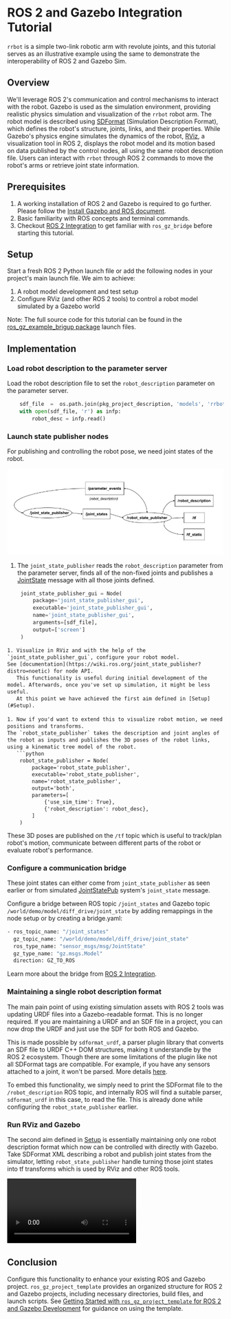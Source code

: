 # ROS 2 and Gazebo Integration Tutorial

`rrbot` is a simple two-link robotic arm with revolute joints, and this tutorial serves as an illustrative example using the same to demonstrate the interoperability of ROS 2 and Gazebo Sim.

## Overview
We'll leverage ROS 2's communication and control mechanisms to interact with the robot. Gazebo is used as the simulation environment, providing realistic physics simulation and visualization of the `rrbot` robot arm.
The robot model is described using [SDFormat](http://sdformat.org/) (Simulation Description Format), which defines the robot's structure, joints, links, and their properties.
While Gazebo's physics engine simulates the dynamics of the robot, [RViz](https://github.com/ros2/rviz), a visualization tool in ROS 2, displays the robot model and its motion based on data published by the control nodes, all using the same robot description file.
Users can interact with `rrbot` through ROS 2 commands to move the robot's arms or retrieve joint state information.

## Prerequisites

1. A working installation of ROS 2 and Gazebo is required to go further. Please follow the [Install Gazebo and ROS document](docs/ros_installation). 
1. Basic familiarity with ROS concepts and terminal commands. 
1. Checkout [ROS 2 Integration](docs/garden/ros2_integration) to get familiar with `ros_gz_bridge` before starting this tutorial.

## Setup

Start a fresh ROS 2 Python launch file or add the following nodes in your project's main launch file. We aim to achieve:
1. A robot model development and test setup
1. Configure RViz (and other ROS 2 tools) to control a robot model simulated by a Gazebo world

Note: The full source code for this tutorial can be found in the [ros_gz_example_brigup package](https://github.com/gazebosim/ros_gz_project_template/tree/main/ros_gz_example_bringup/launch) launch files.

## Implementation

### Load robot description to the parameter server

Load the robot description file to set the `robot_description` parameter on the parameter server.

```python
    sdf_file  =  os.path.join(pkg_project_description, 'models', 'rrbot', 'model.sdf')
    with open(sdf_file, 'r') as infp:
        robot_desc = infp.read()
```

### Launch state publisher nodes

For publishing and controlling the robot pose, we need joint states of the robot.

![jsp](tutorials/ros2_integration/jsp_diagram.jpg)

1. The `joint_state_publisher` reads the `robot_description` parameter from the parameter server, finds all of the non-fixed joints and publishes a [JointState](https://docs.ros.org/en/api/sensor_msgs/html/msg/JointState.html) message with all those joints defined.
   ```python
    joint_state_publisher_gui = Node(
        package='joint_state_publisher_gui',
        executable='joint_state_publisher_gui',
        name='joint_state_publisher_gui',
        arguments=[sdf_file],
        output=['screen']
    )
```
1. Visualize in RViz and with the help of the `joint_state_publisher_gui`, configure your robot model.
See [documentation](https://wiki.ros.org/joint_state_publisher?distro=noetic) for node API.
   This functionality is useful during initial development of the model. Afterwards, once you've set up simulation, it might be less useful.
   At this point we have achieved the first aim defined in [Setup](#Setup). 

1. Now if you'd want to extend this to visualize robot motion, we need positions and transforms.
The `robot_state_publisher` takes the description and joint angles of the robot as inputs and publishes the 3D poses of the robot links, using a kinematic tree model of the robot. 
   ```python
    robot_state_publisher = Node(
        package='robot_state_publisher',
        executable='robot_state_publisher',
        name='robot_state_publisher',
        output='both',
        parameters=[
            {'use_sim_time': True},
            {'robot_description': robot_desc},
        ]
    )
```
   These 3D poses are published on the `/tf` topic which is useful to track/plan robot's motion, communicate between different parts of the robot or evaluate robot's performance.

### Configure a communication bridge

These joint states can either come from `joint_state_publisher` as seen earlier or from simulated [JointStatePub](https://gazebosim.org/api/gazebo/4.5/classignition_1_1gazebo_1_1systems_1_1JointStatePublisher.html#details) system's `joint_state` message.

Configure a bridge between ROS topic `/joint_states` and Gazebo topic `/world/demo/model/diff_drive/joint_state` by adding remappings in the node setup or by creating a bridge.yaml: 

```bash
- ros_topic_name: "/joint_states"
  gz_topic_name: "/world/demo/model/diff_drive/joint_state"
  ros_type_name: "sensor_msgs/msg/JointState"
  gz_type_name: "gz.msgs.Model"
  direction: GZ_TO_ROS
```

Learn more about the bridge from [ROS 2 Integration](docs/garden/ros2_integration).

### Maintaining a single robot description format

The main pain point of using existing simulation assets with ROS 2 tools was updating URDF files into a Gazebo-readable format. This is no longer required. If you are maintaining a URDF and an SDF file in a project, you can now drop the URDF and just use the SDF for both ROS and Gazebo.  

This is made possible by `sdformat_urdf`, a parser plugin library that converts an SDF file to URDF C++ DOM structures, making it understandle by the ROS 2 ecosystem. 
Though there are some limitations of the plugin like not all SDFormat tags are compatible. For example, if you have any sensors attached to a joint, it won't be parsed. More details [here](https://github.com/ros/sdformat_urdf/tree/ros2/sdformat_urdf).

To embed this functionality, we simply need to print the SDFormat file to the `/robot_description` ROS topic, and internally ROS will find a suitable parser, `sdformat_urdf` in this case, to read the file. This is already done while configuring the `robot_state_publisher` earlier.

### Run RViz and Gazebo

The second aim defined in [Setup](#Setup) is essentially maintaining only one robot description format which now can be controlled with directly with Gazebo. Take SDFormat XML describing a robot and publish joint states from the simulator, letting `robot_state_publisher` handle turning those joint states into tf transforms which is used by RViz and other ROS tools.

![gz_rviz](tutorials/ros2_integration/gz_rviz.mp4)

## Conclusion

Configure this functionality to enhance your existing ROS and Gazebo project. 
`ros_gz_project_template` provides an organized structure for ROS 2 and Gazebo projects, including necessary directories, build files, and launch scripts.
See [Getting Started with `ros_gz_project_template` for ROS 2 and Gazebo Development](docs/garden/ros_gz_project_template) for guidance on using the template.